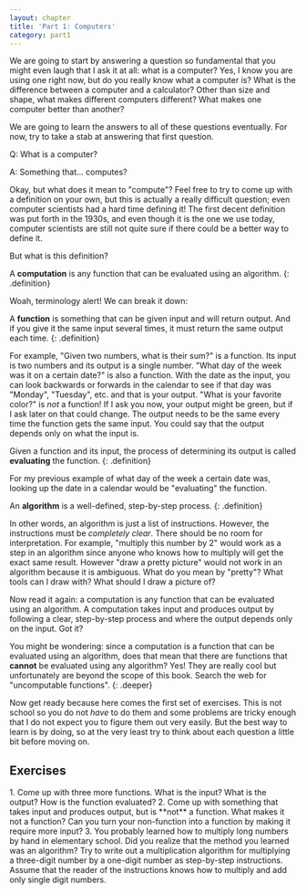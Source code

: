 ```yaml
---
layout: chapter
title: 'Part 1: Computers'
category: part1
---
```


We are going to start by answering a question so fundamental that you might even
laugh that I ask it at all: what is a computer? Yes, I know you are using one
right now, but do you really know what a computer is? What is the difference
between a computer and a calculator? Other than size and shape, what makes
different computers different?  What makes one computer better than another?

We are going to learn the answers to all of these questions eventually. For now,
try to take a stab at answering that first question.

Q: What is a computer?

A: Something that... computes?

Okay, but what does it mean to "compute"? Feel free to try to come up with a
definition on your own, but this is actually a really difficult question; even
computer scientists had a hard time defining it! The first decent definition was
put forth in the 1930s, and even though it is the one we use today, computer
scientists are still not quite sure if there could be a better way to define it.

But what is this definition?

A **computation** is any function that can be evaluated using an algorithm.
{: .definition}

Woah, terminology alert! We can break it down:

A **function** is something that can be given input and will return output. And
if you give it the same input several times, it must return the same output each
time.
{: .definition}

For example, "Given two numbers, what is their sum?" is a function. Its input
is two numbers and its output is a single number. "What day of the week was it
on a certain date?" is also a function. With the date as the input, you can
look backwards or forwards in the calendar to see if that day was "Monday",
"Tuesday", etc. and that is your output. "What is your favorite color?" is
_not_ a function! If I ask you now, your output might be green, but if I ask
later on that could change. The output needs to be the same every time the
function gets the same input. You could say that the output depends only on
what the input is.

Given a function and its input, the process of determining its output is called
**evaluating** the function.
{: .definition}

For my previous example of what day of the week a certain date was, looking up
the date in a calendar would be "evaluating" the function.

An **algorithm** is a well-defined, step-by-step process.
{: .definition}

In other words, an algorithm is just a list of instructions. However, the
instructions must be _completely clear_. There should be no room for
interpretation. For example, "multiply this number by 2" would work as a step in
an algorithm since anyone who knows how to multiply will get the exact same
result. However "draw a pretty picture" would not work in an algorithm because
it is ambiguous. What do you mean by "pretty"? What tools can I draw with? What
should I draw a picture of?

Now read it again: a computation is any function that can be evaluated using an
algorithm. A computation takes input and produces output by following a clear,
step-by-step process and where the output depends only on the input. Got it?

You might be wondering: since a computation is a function that can be evaluated
using an algorithm, does that mean that there are functions that **cannot** be
evaluated using any algorithm? Yes! They are really cool but unfortunately are
beyond the scope of this book. Search the web for "uncomputable functions".
{: .deeper}

Now get ready because here comes the first set of exercises. This is not school
so you do not _have_ to do them and some problems are tricky enough that I do
not expect you to figure them out very easily. But the best way to learn is by
doing, so at the very least try to think about each question a little bit before
moving on.

## Exercises ##

<div class="exercise">
1. Come up with three more functions. What is the input? What is the output? How
   is the function evaluated?
2. Come up with something that takes input and produces output, but is **not** a
   function. What makes it not a function? Can you turn your non-function into a
   function by making it require more input?
3. You probably learned how to multiply long numbers by hand in elementary
   school. Did you realize that the method you learned was an algorithm? Try to
   write out a multiplication algorithm for multiplying a three-digit number by
   a one-digit number as step-by-step instructions. Assume that the reader of
   the instructions knows how to multiply and add only single digit numbers.
</div>
